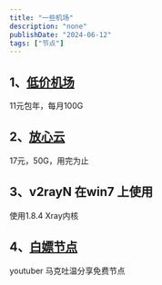 ```yaml
---
title: "一些机场"
description: "none"
publishDate: "2024-06-12"
tags: ["节点"]
---
```


<!-- more --> 
## 1、[低价机场](https://xn--6nq0hk9tdjr.com/#/register?code=gseiOhfD)

11元包年，每月100G

## 2、[放心云](https://speed17.com/#/register?code=9lArhAaO)

17元，50G，用完为止

## 3、v2rayN 在win7 上使用

使用1.8.4 Xray内核

## 4、[白嫖节点](https://www.youtube.com/@mac2win)

youtuber 马克吐温分享免费节点

